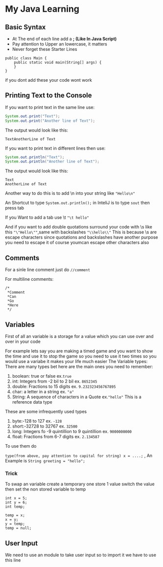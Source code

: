 # My Java Learning
## Basic Syntax
- At The end of each line add a **; (Like In Java Script)**
- Pay attention to Upper an lowercase, it matters
- Never forget these Starter Lines

```
public class Main {
    public static void main(String[] args) {
    }
}
```
if you dont add these your code wont work
## Printing Text to the Console

If you want to print text in the same line use:
```java
System.out.print("Text");
System.out.print("Another line of Text");
```
The output would look like this:
```
TextAnotherLine of Text
```

If you want to print text in different lines then use:
```java
System.out.println("Text");
System.out.println("Another line of Text");
```
The output would look like this:
```
Text
AnotherLine of Text
```
Another way to do this is to add \n into your string like `"Hello\n"`

An Shortcut to type `System.out.println();` in InteliJ is to type `sout` then press tab

If you Want to add a tab use \t `"\t hello"`

And if you want to add double quotations surround your code with \s like this `"\"Hello\""`,same with backslashes `"\\hello\\"`
This is because \s are escape characters since quotations and backslashes have another purpose you need to escape it of course youmcan escape other characters also
## Comments
For a sinle line comment just do `//comment`

For multiline comments:
```
/*
 *Comment
 *Can
 *Go
 *Here
 */
```
## Variables
First of all an variable is a storage for a value which you can use over and over in your code 

For example lets say you are making a timed game and you want to show the time and use it to stop the game so you need to use it two times so you would use a variabe it makes your life much easier
The Variable types:
There are many types bet here are the main ones you need to remember:
1. boolean: true or false ex.`true`
2. int: Integers from  -2 bil to 2 bil ex. `8652345`
3. double: Fractions to 15 digits ex. `9.232323456767895`
4. char: a letter in a string ex. `"a"`
5. String: A sequence of characters in a Quote ex.`"hello"` This is a reference data type

These are some infrequently used types

1. byte:-128 to 127 ex. `-128`
2. short:-32728 to 32767 ex. `32500`
3. long: Integers fo -9 quintillion to 9 quintillion ex. `9000000000`
4. float: Fractions from 6-7 digits ex. `2.134587`

To use them do

`type(from above, pay attention to capital for string) x = ....;`
, An Example is `String greeting = "hello";`

### Trick
To swap an variable create a temporary one store 1 value switch the value
then set the non stored variable to temp
```
int x = 5;
int y = 6;
int temp;

temp = x;
x = y;
y = temp;
temp = null;
```
## User Input
We need to use an module to take user input so to import it we have to use this line 
